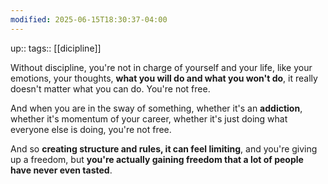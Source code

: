 ```yaml
---
modified: 2025-06-15T18:30:37-04:00
---
```

up::
tags:: [[dicipline]]

Without discipline, you're not in charge of yourself and your life, like your emotions, your thoughts, **what you will do and what you won't do**, it really doesn't matter what you can do. You're not free.

And when you are in the sway of something, whether it's an **addiction**, whether it's momentum of your career, whether it's just doing what everyone else is doing, you're not free.

And so **creating structure and rules, it can feel limiting**, and you're giving up a freedom, but **you're actually gaining freedom that a lot of people have never even tasted**.
